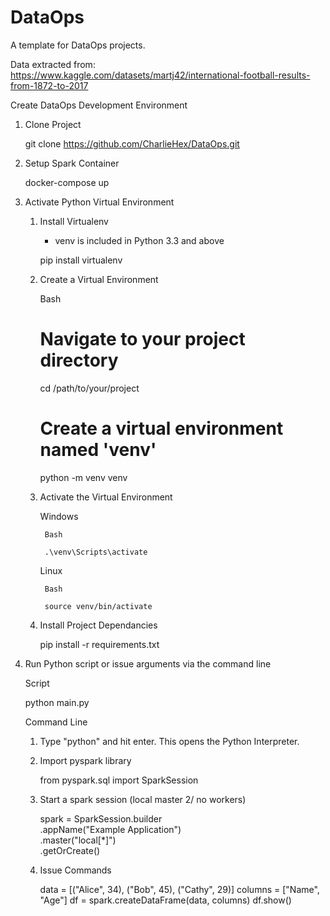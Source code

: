 # DataOps
A template for DataOps projects.

Data extracted from: https://www.kaggle.com/datasets/martj42/international-football-results-from-1872-to-2017

Create DataOps Development Environment

1) Clone Project

    git clone https://github.com/CharlieHex/DataOps.git

2) Setup Spark Container

    docker-compose up

2) Activate Python Virtual Environment

    1) Install Virtualenv
    
        * venv is included in Python 3.3 and above

        pip install virtualenv

    2) Create a Virtual Environment

        Bash
        
        # Navigate to your project directory
        cd /path/to/your/project

        # Create a virtual environment named 'venv'
        python -m venv venv

    3) Activate the Virtual Environment

        Windows
        
            Bash

            .\venv\Scripts\activate

        Linux

            Bash

            source venv/bin/activate

    4) Install Project Dependancies

        pip install -r requirements.txt


3) Run Python script or issue arguments via the command line

    Script

    python main.py

    Command Line
    1) Type "python" and hit enter. This opens the Python Interpreter.
    2) Import pyspark library

        from pyspark.sql import SparkSession
    
    3) Start a spark session (local master 2/ no workers)

        spark = SparkSession.builder \
        .appName("Example Application") \
        .master("local[*]") \
        .getOrCreate()

    4) Issue Commands

        data = [("Alice", 34), ("Bob", 45), ("Cathy", 29)]
        columns = ["Name", "Age"]
        df = spark.createDataFrame(data, columns)
        df.show()